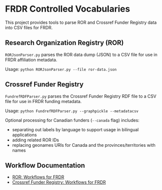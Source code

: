 # FRDR Controlled Vocabularies

This project provides tools to parse ROR and Crossref Funder Registry data into CSV files for FRDR.

## Research Organization Registry (ROR)
`RORJsonParser.py` parses the ROR data dump (JSON) to a CSV file for use in FRDR affiliation metadata.

Usage: `python RORJsonParser.py --file ror-data.json`

## Crossref Funder Registry
`FundrefRDFParser.py` parses the Crossref Funder Registry RDF file to a CSV file for use in FRDR funding metadata.

Usage: `python FundrefRDFParser.py --graphpickle --metadatacsv`

Optional processing for Canadian funders (`--canada` flag) includes:

- separating out labels by language to support usage in bilingual applications
- adding related ROR IDs
- replacing geonames URIs for Canada and the provinces/territories with names

## Workflow Documentation
- [ROR: Workflows for FRDR](https://docs.google.com/document/d/1-5n_A9Wo9OzVdQ6OYk0vIKF0khsY6iQu3REMBGWP5K4/edit#)
- [Crossref Funder Registry: Workflows for FRDR](https://docs.google.com/document/d/1swDZqb94xdmpEnHjKakF_DI_mXHRVIYcsodEBRPG1r0/edit#)









